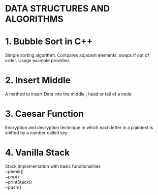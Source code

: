 # DATA STRUCTURES AND ALGORITHMS

# 1. Bubble Sort in C++
Simple sorting algorithm. Compares adjacent elements, swaps if out of order. Usage example provided.
# 2. Insert Middle
A method to insert Data into the middle , head or tail of a node
# 3. Caesar Function
Encryption and decryption technique  in which each letter in a plaintext is shifted by a number called key
# 4. Vanilla Stack
Stack implementation with basic functionalities
<br>
        ~peeek()
        <br>
        ~pop()
        <br>
        ~printStack()
        <br>
        ~push()
